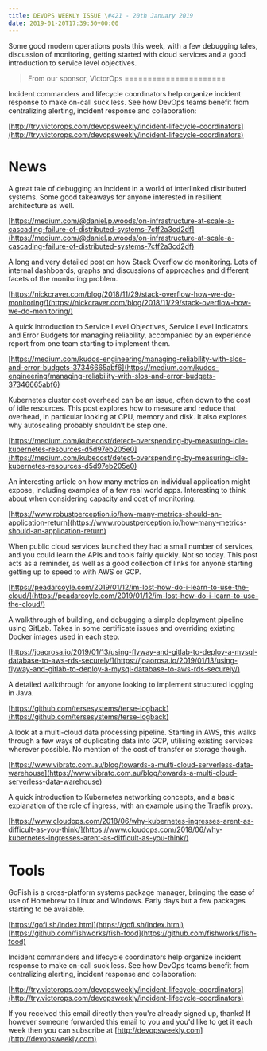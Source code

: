 ```yaml
---
title: DEVOPS WEEKLY ISSUE \#421 - 20th January 2019 
date: 2019-01-20T17:39:50+00:00
---
```


Some good modern operations posts this week, with a few debugging tales, discussion of monitoring, getting started with cloud services and a good introduction to service level objectives.


>From our sponsor, VictorOps
======================

Incident commanders and lifecycle coordinators help organize incident response to make on-call suck less. See how DevOps teams benefit from centralizing alerting, incident response and collaboration:

[http://try.victorops.com/devopsweekly/incident-lifecycle-coordinators](http://try.victorops.com/devopsweekly/incident-lifecycle-coordinators)


News
====

A great tale of debugging an incident in a world of interlinked distributed systems. Some good takeaways for anyone interested in resilient architecture as well.

[https://medium.com/@daniel.p.woods/on-infrastructure-at-scale-a-cascading-failure-of-distributed-systems-7cff2a3cd2df](https://medium.com/@daniel.p.woods/on-infrastructure-at-scale-a-cascading-failure-of-distributed-systems-7cff2a3cd2df)


A long and very detailed post on how Stack Overflow do monitoring. Lots of internal dashboards, graphs and discussions of approaches and different facets of the monitoring problem.

[https://nickcraver.com/blog/2018/11/29/stack-overflow-how-we-do-monitoring/](https://nickcraver.com/blog/2018/11/29/stack-overflow-how-we-do-monitoring/)


A quick introduction to Service Level Objectives, Service Level Indicators and Error Budgets for managing reliability, accompanied by an experience report from one team starting to implement them.

[https://medium.com/kudos-engineering/managing-reliability-with-slos-and-error-budgets-37346665abf6](https://medium.com/kudos-engineering/managing-reliability-with-slos-and-error-budgets-37346665abf6)


Kubernetes cluster cost overhead can be an issue, often down to the cost of idle resources. This post explores how to measure and reduce that overhead, in particular looking at CPU, memory and disk. It also explores why autoscaling probably shouldn’t be step one.

[https://medium.com/kubecost/detect-overspending-by-measuring-idle-kubernetes-resources-d5d97eb205e0](https://medium.com/kubecost/detect-overspending-by-measuring-idle-kubernetes-resources-d5d97eb205e0)


An interesting article on how many metrics an individual application might expose, including examples of a few real world apps. Interesting to think about when considering capacity and cost of monitoring.

[https://www.robustperception.io/how-many-metrics-should-an-application-return](https://www.robustperception.io/how-many-metrics-should-an-application-return)


When public cloud services launched they had a small number of services, and you could learn the APIs and tools fairly quickly. Not so today. This post acts as a reminder, as well as a good collection of links for anyone starting getting up to speed to with AWS or GCP.

[https://peadarcoyle.com/2019/01/12/im-lost-how-do-i-learn-to-use-the-cloud/](https://peadarcoyle.com/2019/01/12/im-lost-how-do-i-learn-to-use-the-cloud/)


A walkthrough of building, and debugging a simple deployment pipeline using GitLab. Takes in some certificate issues and overriding existing Docker images used in each step.

[https://joaorosa.io/2019/01/13/using-flyway-and-gitlab-to-deploy-a-mysql-database-to-aws-rds-securely/](https://joaorosa.io/2019/01/13/using-flyway-and-gitlab-to-deploy-a-mysql-database-to-aws-rds-securely/)


A detailed walkthrough for anyone looking to implement structured logging in Java.

[https://github.com/tersesystems/terse-logback](https://github.com/tersesystems/terse-logback)


A look at a multi-cloud data processing pipeline. Starting in AWS, this walks through a few ways of duplicating data into GCP, utilising existing services wherever possible. No mention of the cost of transfer or storage though.

[https://www.vibrato.com.au/blog/towards-a-multi-cloud-serverless-data-warehouse](https://www.vibrato.com.au/blog/towards-a-multi-cloud-serverless-data-warehouse)


A quick introduction to Kubernetes networking concepts, and a basic explanation of the role of ingress, with an example using the Traefik proxy.

[https://www.cloudops.com/2018/06/why-kubernetes-ingresses-arent-as-difficult-as-you-think/](https://www.cloudops.com/2018/06/why-kubernetes-ingresses-arent-as-difficult-as-you-think/)


Tools
====

GoFish is a cross-platform systems package manager, bringing the ease of use of Homebrew to Linux and Windows. Early days but a few packages starting to be available.

[https://gofi.sh/index.html](https://gofi.sh/index.html)
[https://github.com/fishworks/fish-food](https://github.com/fishworks/fish-food)


Incident commanders and lifecycle coordinators help organize incident response to make on-call suck less. See how DevOps teams benefit from centralizing alerting, incident response and collaboration:

[http://try.victorops.com/devopsweekly/incident-lifecycle-coordinators](http://try.victorops.com/devopsweekly/incident-lifecycle-coordinators)



If you received this email directly then you're already signed up, thanks! If however someone forwarded this email to you and you'd like to get it each week then you can subscribe at [http://devopsweekly.com](http://devopsweekly.com)

